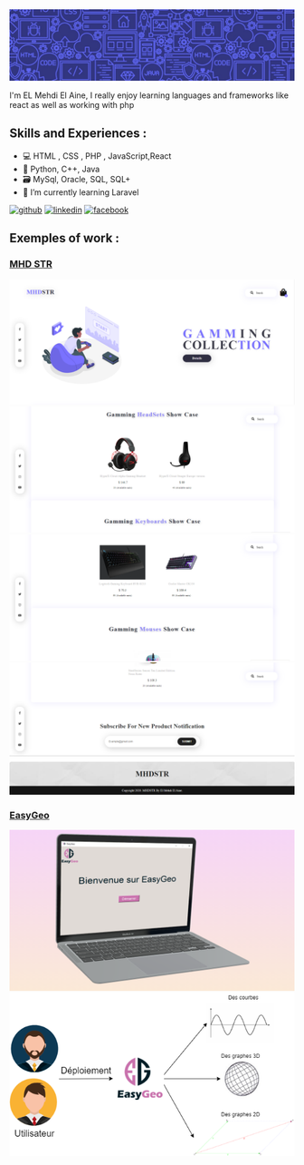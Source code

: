 <img src ="https://github.com/ainemehdi6/ainemehdi6/blob/main/1613945914149.jpeg">
<br>

I'm EL Mehdi El Aine, I really enjoy learning languages and frameworks like react as well as working with php   

## Skills and Experiences : 
- 💻 HTML , CSS , PHP , JavaScript,React 
- 🤖 Python, C++, Java
- 🗃️ MySql, Oracle, SQL, SQL+
- 🌱 I’m currently learning Laravel  


[<img src='https://cdn.jsdelivr.net/npm/simple-icons@3.0.1/icons/github.svg' alt='github' height='40'>](https://github.com/ainemehdi6/)  [<img src='https://cdn.jsdelivr.net/npm/simple-icons@3.0.1/icons/linkedin.svg' alt='linkedin' height='40'>](https://www.linkedin.com/in/elmehdielaine/)  [<img src='https://cdn.jsdelivr.net/npm/simple-icons@3.0.1/icons/facebook.svg' alt='facebook' height='40'>](https://www.facebook.com/mehdi.aine.36/)  

## Exemples of work :
### <a href="https://github.com/ainemehdi6/NEW-MHD-STR">MHD STR</a>
<img src="https://github.com/ainemehdi6/ainemehdi6/blob/main/Home1.PNG" />
<img src="https://github.com/ainemehdi6/ainemehdi6/blob/main/Home2.PNG"/>
<img src="https://github.com/ainemehdi6/ainemehdi6/blob/main/Home3.PNG" />
<img src="https://github.com/ainemehdi6/ainemehdi6/blob/main/Home4.png" />

### <a href="https://github.com/ainemehdi6/EasyGeo">EasyGeo</a>
<img src="https://github.com/ainemehdi6/ainemehdi6/blob/main/EasyGeo.png" />
<img src="https://github.com/ainemehdi6/ainemehdi6/blob/main/ss.png" />
